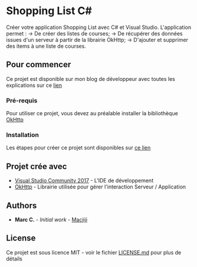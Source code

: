 # Shopping List C#

Créer votre application Shopping List avec C# et Visual Studio. L'application permet :
    -> De créer des listes de courses;
    -> De récupérer des données issues d'un serveur à partir de la librairie OkHttp;
    -> D'ajouter et supprimer des items à une liste de courses.

## Pour commencer

Ce projet est disponible sur mon blog de développeur avec toutes les explications sur ce [lien](http://www.androidtavern.com/2017/05/shopping-list-csharp/)

### Pré-requis

Pour utiliser ce projet, vous devez au préalable installer la bibliothèque [OkHttp](https://components.xamarin.com/view/square.okhttp3)

### Installation

Les étapes pour créer ce projet sont disponibles sur [ce lien](http://www.androidtavern.com/2017/05/shopping-list-csharp/)


## Projet crée avec

* [Visual Studio Community 2017](https://www.visualstudio.com/fr/vs/community/) - L'IDE de développement
* [OkHttp](https://components.xamarin.com/view/square.okhttp3) - Librairie utilisée pour gérer l'interaction Serveur / Application

## Authors

* **Marc C.** - *Initial work* - [Macjiji](https://github.com/Macjiji)


## License

Ce projet est sous licence MIT - voir le fichier [LICENSE.md](LICENSE.md) pour plus de détails



